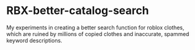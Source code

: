 # RBX-better-catalog-search
My experiments in creating a better search function for roblox clothes, which are ruined by millions of copied clothes and inaccurate, spammed keyword descriptions.
